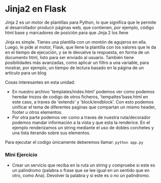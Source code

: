 # Jinja2 en Flask

Jinja 2 es un motor de plantillas para Python, lo que significa que le permite al desarrollador producir páginas web, que contienen, por ejemplo, código html base y marcadores de posición para que Jinja 2 los llene

Jinja es simple. Tienes una plantilla con un montón de agujeros en ella. Luego, le pide al motor, Flask, que llene la plantilla con los valores que le da en el tiempo de ejecución, y se le devuelve la respuesta, en forma de un documento html, listo para ser enviado al usuario. También tiene posibilidades más avanzadas, como aplicar un filtro a una variable, para mostrar, por ejemplo, un tiempo de lectura basado en la página de un artículo para un blog

Cosas interesantes en esta unidad:
  - En nuestro archivo 'templates/index.html' podemos ver como podemos heredar trozos de codigo de otros ficheros, 'tempaltes'base.html en este caso, a traves de 'extends' y 'block/endblock'. Con esto podemos unificar el tema de diferentes paginas que compartan un mismo header, footer u otros elementos.
  - Por otra parte podemos ver como a traves de nuestra ruta/decorador podemos mandar información a la vista y que esta la renderice. En el ejemplo renderizamos un string mediante el uso de dobles corchetes y una lista iterando sobre sus elementos.


Para ejecutar el codigo únicamente deberemos llamar: `python app.py`


### Mini Ejercicio

  - Crear un servicio que reciba en la ruta un string y compruebe si este es un palindromo (palabra o frase que se lee igual en un sentido que en otro, como Ana). Devolver la palabra y si este es o no un palindromo.